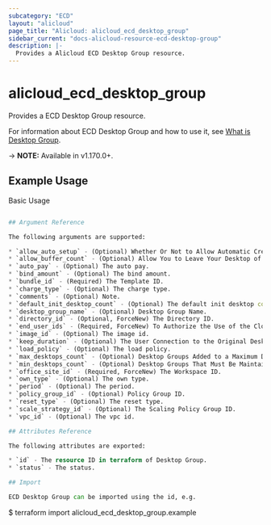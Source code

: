 ```yaml
---
subcategory: "ECD"
layout: "alicloud"
page_title: "Alicloud: alicloud_ecd_desktop_group"
sidebar_current: "docs-alicloud-resource-ecd-desktop-group"
description: |-
  Provides a Alicloud ECD Desktop Group resource.
---
```


# alicloud\_ecd\_desktop\_group

Provides a ECD Desktop Group resource.

For information about ECD Desktop Group and how to use it, see [What is Desktop Group](https://help.aliyun.com/).

-> **NOTE:** Available in v1.170.0+.

## Example Usage

Basic Usage

```terraform

## Argument Reference

The following arguments are supported:

* `allow_auto_setup` - (Optional) Whether Or Not to Allow Automatic Creating Desktop: 0 Does Not Allow 1 Allows.
* `allow_buffer_count` - (Optional) Allow You to Leave Your Desktop of the Buffer Number 0-Don't Keep N Are Allowed to Remain in the N.
* `auto_pay` - (Optional) The auto pay.
* `bind_amount` - (Optional) The bind amount.
* `bundle_id` - (Required) The Template ID.
* `charge_type` - (Optional) The charge type.
* `comments` - (Optional) Note.
* `default_init_desktop_count` - (Optional) The default init desktop count.
* `desktop_group_name` - (Optional) Desktop Group Name.
* `directory_id` - (Optional, ForceNew) The Directory ID.
* `end_user_ids` - (Required, ForceNew) To Authorize the Use of the Cloud Desktop Group of User ID.
* `image_id` - (Optional) The image id.
* `keep_duration` - (Optional) The User Connection to the Original Desktop Expiration Time (MS).
* `load_policy` - (Optional) The load policy.
* `max_desktops_count` - (Optional) Desktop Groups Added to a Maximum Desktop, the Default Maximum Number of Children's Cots/100 Desktop.
* `min_desktops_count` - (Optional) Desktop Groups That Must Be Maintained as the Minimum Desktop Number Default Minimum 1 Desktop.
* `office_site_id` - (Required, ForceNew) The Workspace ID.
* `own_type` - (Optional) The own type.
* `period` - (Optional) The period.
* `policy_group_id` - (Optional) Policy Group ID.
* `reset_type` - (Optional) The reset type.
* `scale_strategy_id` - (Optional) The Scaling Policy Group ID.
* `vpc_id` - (Optional) The vpc id.

## Attributes Reference

The following attributes are exported:

* `id` - The resource ID in terraform of Desktop Group.
* `status` - The status.

## Import

ECD Desktop Group can be imported using the id, e.g.

```
$ terraform import alicloud_ecd_desktop_group.example <id>
```